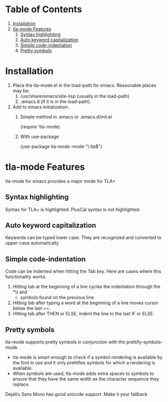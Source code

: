 
# Table of Contents

1.  [Installation](#org5f27ac5)
2.  [tla-mode Features](#orgc719d6f)
    1.  [Syntax highlighting](#org11889ca)
    2.  [Auto keyword capitalization](#orgec72cb1)
    3.  [Simple code-indentation](#org2fa4cea)
    4.  [Pretty symbols](#orga052b52)


<a id="org5f27ac5"></a>

# Installation

1.  Place the tla-mode.el in the load-path for emacs.  Reasonable places may be:
    1.  /usr/share/emacs/site-lisp (usually in the load-path)
    2.  .emacs.d (if it is in the load-path).
2.  Add to emacs initialization.
    1.  Simple method in .emacs or .emacs.d/init.el

	    (require 'tla-mode)
    2.  With use-package

	    (use-package tla-mode  :mode "\\.tla$")


<a id="orgc719d6f"></a>

# tla-mode Features

tla-mode for emacs provides a major mode for TLA+


<a id="org11889ca"></a>

## Syntax highlighting

Syntax for TLA+ is highlighted.  PlusCal syntax is not highlighted.


<a id="orgec72cb1"></a>

## Auto keyword capitalization

Keywords can be typed lower case.  They are recognized and
converted to upper-case automatically.


<a id="org2fa4cea"></a>

## Simple code-indentation

Code can be indented when hitting the Tab key. Here are cases
where this functionality works.

1.  Hitting tab at the beginning of a line cycles the indentation
    through the *\\\\ and
    * symbols found on the previous line.
2.  Hitting tab after typing  a word at the beginning of a line
    moves cursor below the last ==.
3.  Hitting tab after THEN or ELSE, indent the line to the last IF
    or ELSE.


<a id="orga052b52"></a>

## Pretty symbols

tla-mode supports pretty symbols in conjunction with the
prettify-symbols-mode.

-   tla-mode is smart enough to check if a
    symbol rendering is available by the font in use and it only
    prettifies symbols for which a rendering is available.
-   When symbols are used, tla-mode adds extra spaces to symbols to
    ensure that they have the same width as the character sequence
    they replace.

DejaVu Sans Mono has good unicode support. Make it your fallback

